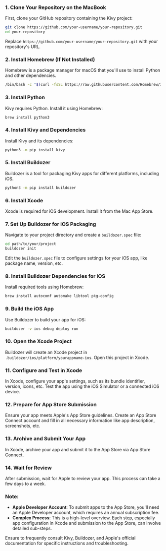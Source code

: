 ### 1. Clone Your Repository on the MacBook
First, clone your GitHub repository containing the Kivy project:

```bash
git clone https://github.com/your-username/your-repository.git
cd your-repository
```
Replace `https://github.com/your-username/your-repository.git` with your repository's URL.

### 2. Install Homebrew (If Not Installed)
Homebrew is a package manager for macOS that you'll use to install Python and other dependencies.

```bash
/bin/bash -c "$(curl -fsSL https://raw.githubusercontent.com/Homebrew/install/HEAD/install.sh)"
```

### 3. Install Python
Kivy requires Python. Install it using Homebrew:

```bash
brew install python3
```

### 4. Install Kivy and Dependencies
Install Kivy and its dependencies:

```bash
python3 -m pip install kivy
```

### 5. Install Buildozer
Buildozer is a tool for packaging Kivy apps for different platforms, including iOS.

```bash
python3 -m pip install buildozer
```

### 6. Install Xcode
Xcode is required for iOS development. Install it from the Mac App Store.

### 7. Set Up Buildozer for iOS Packaging
Navigate to your project directory and create a `buildozer.spec` file:

```bash
cd path/to/your/project
buildozer init
```

Edit the `buildozer.spec` file to configure settings for your iOS app, like package name, version, etc.

### 8. Install Buildozer Dependencies for iOS
Install required tools using Homebrew:

```bash
brew install autoconf automake libtool pkg-config
```

### 9. Build the iOS App
Use Buildozer to build your app for iOS:

```bash
buildozer -v ios debug deploy run
```

### 10. Open the Xcode Project
Buildozer will create an Xcode project in `.buildozer/ios/platform/yourappname-ios`. Open this project in Xcode.

### 11. Configure and Test in Xcode
In Xcode, configure your app's settings, such as its bundle identifier, version, icons, etc. Test the app using the iOS Simulator or a connected iOS device.

### 12. Prepare for App Store Submission
Ensure your app meets Apple's App Store guidelines. Create an App Store Connect account and fill in all necessary information like app description, screenshots, etc.

### 13. Archive and Submit Your App
In Xcode, archive your app and submit it to the App Store via App Store Connect.

### 14. Wait for Review
After submission, wait for Apple to review your app. This process can take a few days to a week.

### Note:
- **Apple Developer Account**: To submit apps to the App Store, you'll need an Apple Developer account, which requires an annual subscription fee.
- **Complex Process**: This is a high-level overview. Each step, especially app configuration in Xcode and submission to the App Store, can involve detailed sub-steps.

Ensure to frequently consult Kivy, Buildozer, and Apple's official documentation for specific instructions and troubleshooting.
